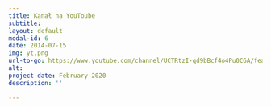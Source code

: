 ```yaml
---
title: Kanał na YouToube
subtitle: 
layout: default
modal-id: 6
date: 2014-07-15
img: yt.png
url-to-go: https://www.youtube.com/channel/UCTRtzI-qd9bBcf4o4Pu0C6A/featured
alt: 
project-date: February 2020
description: ''

---
```

